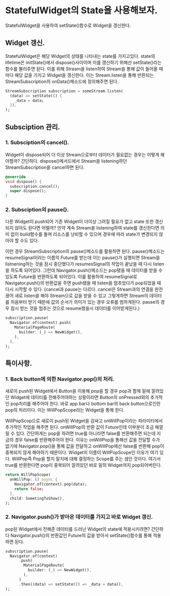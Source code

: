 # StatefulWidget의 State을 사용해보자.

StatefulWidget을 사용하여 setState()함수로 Widget을 갱신한다.

## Widget 갱신.

StatefulWidget은 해당 Widget의 상태를 나타내는 state를 가지고있다. state의 lifetime은 initState()에서 dispose()사이이며 이를 갱신하기 위해선 setState()라는 함수를 불러주면 된다. 이를 위해 Stream을 listen하여 Stream을 통해 값이 들어올 때마다 해당 값을 가지고 Widget을 갱신한다. 이는 Stream.listen을 통해 반환되는 StreamSubscription의 onData()메소드에 정의해주면 된다.

```dart
StreamSubscription subscription = someStream.listen(
  (data) => setState(() {
    _data = data;
  }),
);
```

## Subsciption 관리.

### 1. Subsciption의 cancel().

Widget이 dispose되어 더 이상 Stream으로부터 데이터가 필요없는 경우는 어떻게 해야할까? 간단하다. dispose()메서드에서 Stream을 listening하던 StreamSubscription을 cancel하면 된다.

```dart
@override
void dispose() {
  subscription.cancel();
  super.dispose();
}
```

### 2. Subsciption의 pause().

다른 Widget이 push되어 기존 Widget이 더이상 그려질 필요가 없고 state 또한 갱신되지 않아도 된다면 어떨까? 만약 계속 Stream을 listening하여 state를 갱신한다면 의미 없이 build함수를 돌며 리소스를 낭비할 수 있으며 경우에 따라 state가 변경되지 않아야 할 수도 있다.

이런 경우 StreamSubscription의 pause()메소드를 활용하면 된다. pause()메소드는 resumeSignal이라는 이름의 Future를 받는데 이는 pause()가 실행되면 Stream을 listnening하는 것을 잠시 중단했다가 resumesSignal의 작업이 끝났을 때 다시 listen을 하도록 되어있다. 그런데 Navigator.push()메소드는 pop됐을 때 데이터를 받을 수 있도록 Future<dynamic>을 반환하도록 되어있다. 이를 활용하여 resumeSignal로 Navigator.push()의 반환값을 주면 push됐을 때 listen을 멈추었다가 pop되었을 때 다시 시작할 수 있다. 
(cancel과 pause는 다르다. cancel은 Stream과의 연결을 완전 끊어 새로 listen을 해야 Stream으로 값을 받을 수 있고 그렇게하면 Stream의 데이터를 처음부터 받기 때문에 값의 순서가 의미가 있는 경우 오류를 범하게된다. pause의 경우 잠시 받는 것을 멈추는 것으로 resume했을시 데이터를 이어받게된다.)

```dart
subscription.pause(
  Navigator.of(context).push(
    MaterialPageRoute(
      builder: (_) => NewWidget(),
    ),
  ),
);
```

## 특이사항.

### 1. Back button에 의한 Navigator.pop()의 처리.

새로이 push된 Widget에서 Button을 이용해 pop을 할 경우 pop과 함께 밑에 깔려있던 Widget에 데이터를 전해주어야하는 상황이라면 Button의 onPressed외의 추가적인 pop처리를 해주어야 한다. 바로 app bar나 bottom bar의 back button으로인한 pop의 처리이다. 이는 WillPopScope라는 Widget을 통해 한다.

WillPopScop으로 새로이 push된 Widget을 감싸고 onWillPop이라는 파라미터에서 추가적인 작업을 해주면 된다. onWillPop의 반환 값이 Future<bool>인데 이부분이 조금 해깔릴 수 있다. 간단하게는 pop을 하려면 true를 아니라면 false를 반환해주면 되는데 지금의 경우 false를 반환해주어야 한다. 이유는 onWillPop을 통해선 값을 전달할 수가 없기에 Navigator.pop()을 통해 값을 전달하고 onWillPop에선 false를 반환해 pop이 중복되지 않게 해야하기 때문이다. Widget의 이름이 WillPopScope인 이유가 여기 있다. WillPop즉 Pop을 할지 말지에 대해 결정하는 Scope를 주는 샘인 것이다. 여기서 true를 반환한다면 pop이 중복되어 깔려있던 바로 밑의 Widget까지 pop되어버린다.

```dart
return WillPopScope(
  onWillPop: () async {
    Navigator.of(context).pop(data);
    return false;
  },
  child: SometingToShow(),
);
```

### 2. Navigator.push()가 받아온 데이터를 가지고 바로 Widget 갱신.
pop된 Widget에서 전해준 데이터를 드러난 Widget의 state에 적용시키려면? 간단하다 Navigator.push()의 반환값인 Future의 값을 받아서 setState()함수를 통해 적용하면 된다.

```dart
subscription.pause(
  Navigator.of(context)
      .push(
        MaterialPageRoute(
          builder: (_) => NewWidget(),
        ),
      )
      .then((data) => setState(() => _data = data)),
);
```
